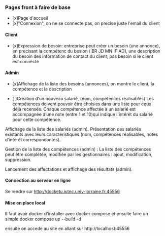 ### Pages front à faire de base
- [x]Page d'accueil  
- [x]"Connexion", on ne se connecte pas, on precise juste l'email du client  

#### Client
- [x]Expression de besoin:
entreprise peut créer un besoin (une annonce), 
en precisant la compétenc du besion ( BR JD MN IF AD), une description du besoin
des information de contact du client, pas besoin si le client est connécté  


#### Admin
- [x]Affichage de la liste des besoins (annonces), on montre le client, la compétence et la description  

- [ ]Création d'un nouveau salarié, (nom, compétences réalisables)
Les compétences doivent pouvoir être choisies dans une liste pour ceux déjà
recensés. Chaque compétence affectée à un salarié est accompagnée d’une note (entre 1
et 10)qui indique l'intérêt du salarié pour cette compétence.  

Affichage de la liste des salariés (admin). Présentation des salariés existants avec leurs
caractéristiques (nom, compétences réalisables, notes d’intérêt correspondantes).  

Gestion de la liste des compétences (admin) : La liste des compétences peut être
complétée, modifiée par les gestionnaires : ajout, modification, suppression.  


Lancement des affectations et affichage des résultats (admin).

#### Connection au serveur en ligne

Se rendre sur http://docketu.iutnc.univ-lorraine.fr:45556

#### Mise en place local

Il faut avoir docker d'installer avec docker compose
et ensuite faire un simple docker compose up --build -d

ensuite on accede au site en allant sur http://localhost:45556
